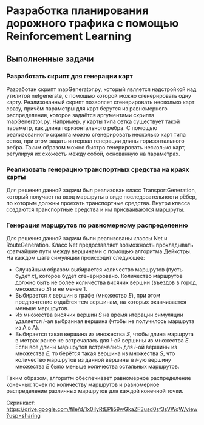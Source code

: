 # Разработка планирования дорожного трафика с помощью Reinforcement Learning

## Выполненные задачи

### Разработать скрипт для генерации карт

Разработан скрипт mapGenerator.py, который является надстройкой над утилитой netgenerate, с помощью которой можно сгенерировать одну карту. Реализованный скрипт позволяет сгенерировать несколько карт сразу, причём параметры для карт берутся из равномерного распределения, которое задаётся аргументами скрипта mapGenerator.py. Например, у карты типа сетка существует такой параметр, как длина горизонтального ребра. С помощью реализованного скрипта можно сгенерировать несколько карт типа сетка, при этом задать интервал генерации длины горизонтального ребра. Таким образом можно быстро генерировать несколько карт, регулируя их схожесть между собой, основанную на параметрах.

### Реализовать генерацию транспортных средства на краях карты

Для решения данной задачи был реализован класс TransportGeneration, который получает на вход маршруты в виде последовательности рёбер, по которым должны проехать транспортные средства. Внутри класса создаются транспортные средства и им присваиваются маршруты.

### Генерация маршрутов по равномерному распределению

Для решения данной задачи были реализованы классы Net и RouteGeneration. Класс Net предоставляет возможность прокладывать кратчайшие пути между вершинами с помощью алгоритма Дейкстры. На каждом шаге симуляции происходит следующее:

* Случайным образом выбирается количество маршрутов (пусть будет $x$), которое будет сгенерировано. Количество маршрутов должно быть не более количества висячих вершин (въездов в город, множество $S$) и не менее 1. 
* Выбирается $x$ вершин в графе (множество $E$), при этом предпочтение отдаётся тем вершинам, на которых оканчивается меньше маршрутов.
* Из множества висячих вершин $S$ на время итерации симуляции удаляется $i$-ая выбранная вершина (чтобы не получилось маршрута из A в A).
* Выбирается такая вершина из множества $S$, чтобы длина маршрута в метрах ранее не встречалась для $i$-ой вершины из множества $E$. Если все длины маршрутов встречались для $i$-ой вершины из множества $E$, то берётся такая вершина из множества $S$, что количество маршрутов из данной вершины в $i$-ую вершину множества $E$ было меньше количества остальных маршрутов.

Таким образом, алгоритм обеспечивает равномерное распределение конечных точек по количеству маршрутов и равномерное распределение различных маршрутов для каждой конечной точки.

Скринкаст: https://drive.google.com/file/d/1x0iIyRtEPli59wGkaZF3usd0sf3sVWqW/view?usp=sharing
